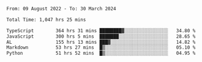 
<!--START_SECTION:waka-->

```txt
From: 09 August 2022 - To: 30 March 2024

Total Time: 1,047 hrs 25 mins

TypeScript        364 hrs 31 mins ████████▓░░░░░░░░░░░░░░░░   34.80 %
JavaScript        300 hrs 5 mins  ███████░░░░░░░░░░░░░░░░░░   28.65 %
AL                155 hrs 13 mins ███▓░░░░░░░░░░░░░░░░░░░░░   14.82 %
Markdown          53 hrs 27 mins  █▒░░░░░░░░░░░░░░░░░░░░░░░   05.10 %
Python            51 hrs 52 mins  █▒░░░░░░░░░░░░░░░░░░░░░░░   04.95 %
```

<!--END_SECTION:waka-->











